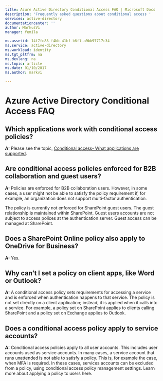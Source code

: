 ```yaml
---
title: Azure Active Directory Conditional Access FAQ | Microsoft Docs
description: 'Frequently asked questions about conditional access '
services: active-directory
documentationcenter: ''
author: MarkusVi
manager: femila

ms.assetid: 14f7fc83-f4bb-41bf-b6f1-a9bb97717c34
ms.service: active-directory
ms.workload: identity
ms.tgt_pltfrm: na
ms.devlang: na
ms.topic: article
ms.date: 01/10/2017
ms.author: markvi

---
```

# Azure Active Directory Conditional Access FAQ
## Which applications work with conditional access policies?
**A:** Please see the topic, [Conditional access- What applications are supported](active-directory-conditional-access-supported-apps.md).

## Are conditional access policies enforced for B2B collaboration and guest users?
**A:** Policies are enforced for B2B collaboration users. However, in some cases, a user might not be able to satisfy the policy requirement if, for example, an organization does not support multi-factor authentication. 

The policy is currently not enforced for SharePoint guest users. The guest relationship is maintained within SharePoint. Guest users accounts are not subject to access polices at the authentication server. Guest access can be managed at SharePoint.

## Does a SharePoint Online policy also apply to OneDrive for Business?
**A:** Yes.

## Why can’t I set a policy on client apps, like Word or Outlook?
**A:** A conditional access policy sets requirements for accessing a service and is enforced when authentication happens to that service. The policy is not set directly on a client application; instead, it is applied when it calls into a service. For example, a policy set on SharePoint applies to clients calling SharePoint and a policy set on Exchange applies to Outlook.

## Does a conditional access policy apply to service accounts?
**A:** Conditional access policies apply to all user accounts. This includes user accounts used as service accounts. In many cases, a service account that runs unattended is not able to satisfy a policy. This is, for example the case, when MFA is required. In these cases, services accounts can be excluded from a policy, using conditional access policy management settings. Learn more about applying a policy to users here.

